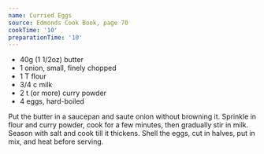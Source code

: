 ```yaml
---
name: Curried Eggs
source: Edmonds Cook Book, page 70
cookTime: '10'
preparationTime: '10'
---
```


* 40g (1 1/2oz) butter
* 1 onion, small, finely chopped
* 1 T flour
* 3/4 c milk
* 2 t  (or more) curry powder
* 4 eggs, hard-boiled

Put the butter in a saucepan and saute onion without browning it.  Sprinkle in flour and curry powder, cook for a few minutes, then gradually stir in milk.  Season with salt and cook till it thickens.  Shell the eggs, cut in halves, put in mix, and heat before serving.


